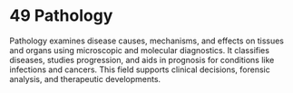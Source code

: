 # 49 **Pathology**  
Pathology examines disease causes, mechanisms, and effects on tissues and organs using microscopic and molecular diagnostics. It classifies diseases, studies progression, and aids in prognosis for conditions like infections and cancers. This field supports clinical decisions, forensic analysis, and therapeutic developments.
